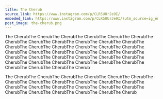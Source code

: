 ```yaml
---
title: The Cherub
source_link: https://www.instagram.com/p/CLR5UUrJe9I/
embeded_link: https://www.instagram.com/p/CLR5UUrJe9I/?utm_source=ig_embed&utm_campaign=loading
post_image: the-cherub.png
---
```

The CherubThe CherubThe CherubThe CherubThe CherubThe CherubThe CherubThe CherubThe CherubThe CherubThe CherubThe CherubThe CherubThe CherubThe CherubThe CherubThe CherubThe CherubThe CherubThe CherubThe CherubThe CherubThe CherubThe CherubThe CherubThe CherubThe CherubThe CherubThe CherubThe CherubThe CherubThe CherubThe CherubThe CherubThe CherubThe CherubThe CherubThe CherubThe CherubThe Cherub

The CherubThe CherubThe CherubThe CherubThe CherubThe CherubThe CherubThe CherubThe CherubThe CherubThe CherubThe CherubThe CherubThe CherubThe CherubThe CherubThe CherubThe CherubThe CherubThe CherubThe CherubThe CherubThe CherubThe Cherub